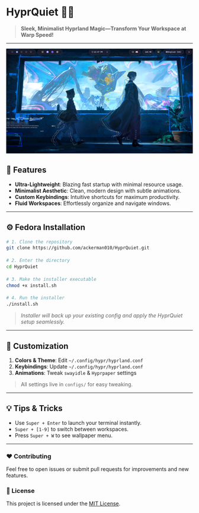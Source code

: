 # HyprQuiet 🌙✨

> **Sleek, Minimalist Hyprland Magic—Transform Your Workspace at Warp Speed!**

---

<div align="center">
  <img src="https://github.com/ackerman010/HyprQuiet/blob/main/config/image.png?raw=true" alt="HyprQuiet Preview" width="600" />
</div>

## 🚀 Features

* **Ultra-Lightweight**: Blazing fast startup with minimal resource usage.
* **Minimalist Aesthetic**: Clean, modern design with subtle animations.
* **Custom Keybindings**: Intuitive shortcuts for maximum productivity.
* **Fluid Workspaces**: Effortlessly organize and navigate windows.

---

## ⚙️ Fedora Installation

```bash
# 1. Clone the repository
git clone https://github.com/ackerman010/HyprQuiet.git

# 2. Enter the directory
cd HyprQuiet

# 3. Make the installer executable
chmod +x install.sh

# 4. Run the installer
./install.sh
```

> *Installer will back up your existing config and apply the HyprQuiet setup seamlessly.*

---

## 🎨 Customization

1. **Colors & Theme**: Edit `~/.config/hypr/hyprland.conf`
2. **Keybindings**: Update `~/.config/hypr/hyprland.conf`
3. **Animations**: Tweak `swayidle` & `Hyprpaper` settings

> All settings live in `configs/` for easy tweaking.

---

## 💡 Tips & Tricks

* Use `Super + Enter` to launch your terminal instantly.
* `Super + [1-9]` to switch between workspaces.
* Press `Super + W` to see wallpaper menu.

---

### ❤️ Contributing

Feel free to open issues or submit pull requests for improvements and new features.

### 📄 License

This project is licensed under the [MIT License](LICENSE).
